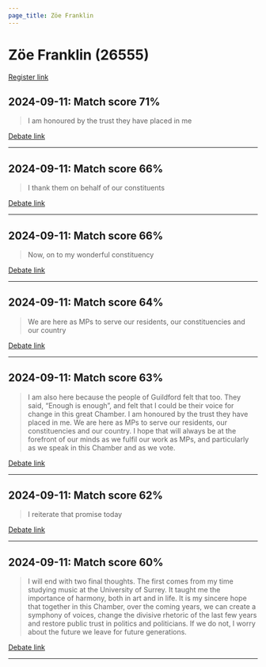 ```yaml
---
page_title: Zöe Franklin
---
```


# Zöe Franklin  (26555)

[Register link](https://www.theyworkforyou.com/mp/26555/register)



## 2024-09-11: Match score 71%

>I am honoured by the trust they have placed in me

[Debate link](https://www.theyworkforyou.com/debates/?id=2024-09-11b.876.1) 

---



## 2024-09-11: Match score 66%

>I thank them on behalf of our constituents

[Debate link](https://www.theyworkforyou.com/debates/?id=2024-09-11b.876.1) 

---



## 2024-09-11: Match score 66%

>Now, on to my wonderful constituency

[Debate link](https://www.theyworkforyou.com/debates/?id=2024-09-11b.876.1) 

---



## 2024-09-11: Match score 64%

>We are here as MPs to serve our residents, our constituencies and our country

[Debate link](https://www.theyworkforyou.com/debates/?id=2024-09-11b.876.1) 

---



## 2024-09-11: Match score 63%

>I am also here because the people of Guildford felt that too. They said, “Enough is enough”, and felt that I could be their voice for change in this great Chamber. I am honoured by the trust they have placed in me. We are here as MPs to serve our residents, our constituencies and our country. I hope that will always be at the forefront of our minds as we fulfil our work as MPs, and particularly as we speak in this Chamber and as we vote.

[Debate link](https://www.theyworkforyou.com/debates/?id=2024-09-11b.876.1) 

---



## 2024-09-11: Match score 62%

>I reiterate that promise today

[Debate link](https://www.theyworkforyou.com/debates/?id=2024-09-11b.876.1) 

---



## 2024-09-11: Match score 60%

>I will end with two final thoughts. The first comes from my time studying music at the University of Surrey. It taught me the importance of harmony, both in art and in life. It is my sincere hope that together in this Chamber, over the coming years, we can create a symphony of voices, change the divisive rhetoric of the last few years and restore public trust in politics and politicians. If we do not, I worry about the future we leave for future generations.

[Debate link](https://www.theyworkforyou.com/debates/?id=2024-09-11b.876.1) 

---


